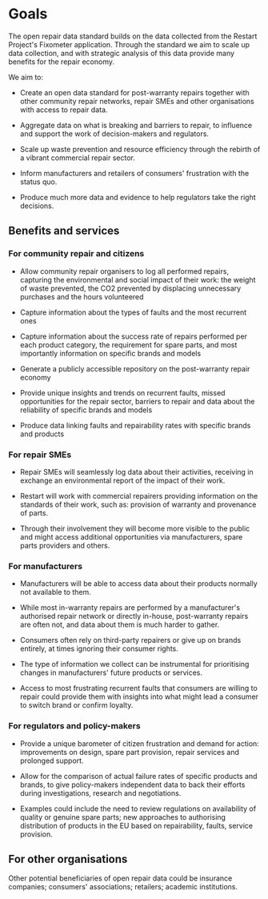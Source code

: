 # Goals

The open repair data standard builds on the data collected from
the Restart Project's Fixometer application.  Through the standard
we aim to scale up data collection, and with strategic analysis of this
data provide many benefits for the repair economy.

We aim to:

* Create an open data standard for post-warranty repairs together with other
community repair networks, repair SMEs and other organisations with access to repair data.

* Aggregate data on what is breaking and barriers to repair, to influence and support the work of decision-makers and regulators.

* Scale up waste prevention and resource efficiency through the rebirth of a 
vibrant commercial repair sector. 

* Inform manufacturers and retailers of consumers' frustration with the status quo.

* Produce much more data and evidence to help regulators take the right decisions.

## Benefits and services

### For community repair and citizens

* Allow community repair organisers to log all performed repairs, capturing the 
environmental and social impact of their work: the weight of waste prevented, the 
CO2 prevented by displacing unnecessary purchases and the hours volunteered

* Capture information about the types of faults and the most recurrent 
ones

* Capture information about the success rate of repairs performed per each
product category, the requirement for spare parts, and most importantly
information on specific brands and models

* Generate a publicly accessible repository on the post-warranty repair economy

* Provide unique insights and trends on recurrent faults, missed opportunities
for the repair sector, barriers to repair and data about the reliability of
specific brands and models

* Produce data linking faults and repairability rates with specific brands and
  products


### For repair SMEs

* Repair SMEs will seamlessly log data about their activities, receiving in
exchange an environmental report of the impact of their work.

* Restart will work with commercial repairers providing information on the
standards of their work, such as: provision of warranty and provenance of parts.

* Through their involvement they will become more visible to the public and
might access additional opportunities via manufacturers, spare parts providers
and others.

### For manufacturers

* Manufacturers will be able to access data about their products normally not
  available to them.

* While most in-warranty repairs are performed by a manufacturer's authorised
repair network or directly in-house, post-warranty repairs are often not, and data
about them is much harder to gather.

* Consumers often rely on third-party repairers or give up on brands entirely,
  at times ignoring their consumer rights.

* The type of information we collect can be instrumental for prioritising
changes in manufacturers' future products or services.

* Access to most frustrating recurrent faults that consumers are willing to
repair could provide them with insights into what might lead a consumer to switch
brand or confirm loyalty.


### For regulators and policy-makers

* Provide a unique barometer of citizen frustration and demand for action:
improvements on design, spare part provision, repair services and prolonged
support.

* Allow for the comparison of actual failure rates of specific products and
brands, to give policy-makers independent data to back their efforts during
investigations, research and negotiations.

* Examples could include the need to review regulations on availability of
quality or genuine spare parts; new approaches to authorising distribution of
products in the EU based on repairability, faults, service provision.

## For other organisations

Other potential beneficiaries of open repair data could be insurance companies;
consumers' associations; retailers; academic institutions.

